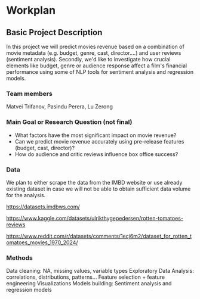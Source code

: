 # Workplan

## Basic Project Description

In this project we will predict movies revenue based on a combination of movie metadata (e.g. budget, genre, cast, director....) and user reviews (sentiment analysis). Secondly, we'd like to investigate how crucial elements like budget, genre or audience response affect a film's financial performance using some of NLP tools for sentiment analysis and regression models.

### Team members

Matvei Trifanov, Pasindu Perera, Lu Zerong

### Main Goal or Research Question (not final)

* What factors have the most significant impact on movie revenue?
* Can we predict movie revenue accurately using pre-release features (budget, cast, director)?
* How do audience and critic reviews influence box office success?

### Data

We plan to either scrape the data from the IMBD website or use already existing dataset in case we will not be able to obtain sufficient data volume for the analysis.

https://datasets.imdbws.com/

https://www.kaggle.com/datasets/ulrikthygepedersen/rotten-tomatoes-reviews

https://www.reddit.com/r/datasets/comments/1ecj6m2/dataset_for_rotten_tomatoes_movies_1970_2024/

### Methods


Data cleaning: NA, missing values, variable types
Exploratory Data Analysis: correlations, distributions, patterns...
Feature selection + feature engineering
Visualizations
Models building: Sentiment analysis and regression models






